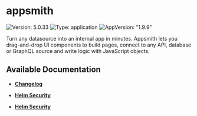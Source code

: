 # appsmith

![Version: 5.0.33](https://img.shields.io/badge/Version-5.0.33-informational?style=flat-square) ![Type: application](https://img.shields.io/badge/Type-application-informational?style=flat-square) ![AppVersion: "1.9.9"](https://img.shields.io/badge/AppVersion-"1.9.9"-informational?style=flat-square)

Turn any datasource into an internal app in minutes. Appsmith lets you drag-and-drop UI components to build pages, connect to any API, database or GraphQL source and write logic with JavaScript objects.

## Available Documentation

- [**Changelog**](CHANGELOG)

- [**Helm Security**](container-security)

- [**Helm Security**](helm-security)

